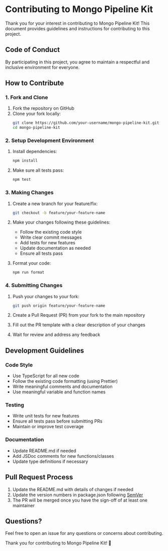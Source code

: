 # Contributing to Mongo Pipeline Kit

Thank you for your interest in contributing to Mongo Pipeline Kit! This document provides guidelines and instructions for contributing to this project.

## Code of Conduct

By participating in this project, you agree to maintain a respectful and inclusive environment for everyone.

## How to Contribute

### 1. Fork and Clone

1. Fork the repository on GitHub
2. Clone your fork locally:
   ```bash
   git clone https://github.com/your-username/mongo-pipeline-kit.git
   cd mongo-pipeline-kit
   ```

### 2. Setup Development Environment

1. Install dependencies:
   ```bash
   npm install
   ```

2. Make sure all tests pass:
   ```bash
   npm test
   ```

### 3. Making Changes

1. Create a new branch for your feature/fix:
   ```bash
   git checkout -b feature/your-feature-name
   ```

2. Make your changes following these guidelines:
   - Follow the existing code style
   - Write clear commit messages
   - Add tests for new features
   - Update documentation as needed
   - Ensure all tests pass

3. Format your code:
   ```bash
   npm run format
   ```

### 4. Submitting Changes

1. Push your changes to your fork:
   ```bash
   git push origin feature/your-feature-name
   ```

2. Create a Pull Request (PR) from your fork to the main repository
3. Fill out the PR template with a clear description of your changes
4. Wait for review and address any feedback

## Development Guidelines

### Code Style

- Use TypeScript for all new code
- Follow the existing code formatting (using Prettier)
- Write meaningful comments and documentation
- Use meaningful variable and function names

### Testing

- Write unit tests for new features
- Ensure all tests pass before submitting PRs
- Maintain or improve test coverage

### Documentation

- Update README.md if needed
- Add JSDoc comments for new functions/classes
- Update type definitions if necessary

## Pull Request Process

1. Update the README.md with details of changes if needed
2. Update the version numbers in package.json following [SemVer](https://semver.org/)
3. The PR will be merged once you have the sign-off of at least one maintainer

## Questions?

Feel free to open an issue for any questions or concerns about contributing.

Thank you for contributing to Mongo Pipeline Kit! 🚀 